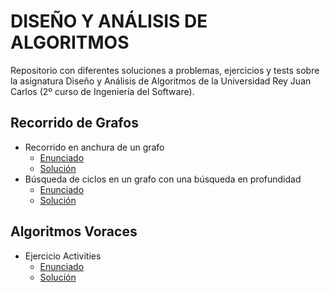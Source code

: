 # DISEÑO Y ANÁLISIS DE ALGORITMOS
Repositorio con diferentes soluciones a problemas, ejercicios y tests sobre la asignatura Diseño y Análisis de Algoritmos de la Universidad Rey Juan Carlos (2º curso de Ingeniería del Software).

## Recorrido de Grafos
- Recorrido en anchura de un grafo
  - [Enunciado](https://github.com/Rauldilla/Algoritmos/blob/master/enunciados/BFS.pdf)
  - [Solución](https://github.com/Rauldilla/Algoritmos/blob/master/src/AlgoritmosSobreGrafos/BFS.java)
- Búsqueda de ciclos en un grafo con una búsqueda en profundidad
  - [Enunciado](https://github.com/Rauldilla/Algoritmos/blob/master/enunciados/Cycles.pdf)
  - [Solución](https://github.com/Rauldilla/Algoritmos/blob/master/src/AlgoritmosSobreGrafos/Cycles.java)

## Algoritmos Voraces
- Ejercicio Activities
  - [Enunciado](https://github.com/Rauldilla/Algoritmos/blob/master/enunciados/Activities.pdf)
  - [Solución](https://github.com/Rauldilla/Algoritmos/blob/master/src/Voraces/Activities.java)
